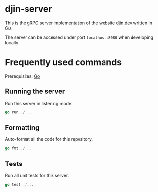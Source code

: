 # djin-server

This is the [gRPC](https://grpc.io/) server implementation of the website [djin.dev](https://djin.dev) 
written in [Go](https://go.dev/). 

The server can be accessed under port `localhost:8080` when developing locally

# Frequently used commands

Prerequisites: [Go](https://go.dev/dl/)

## Running the server
Run this server in listening mode.
```go
go run ./...
```

## Formatting
Auto-format all the code for this repository.
```go
go fmt ./...
```

## Tests 
Run all unit tests for this server.
```go
go test ./...
```
